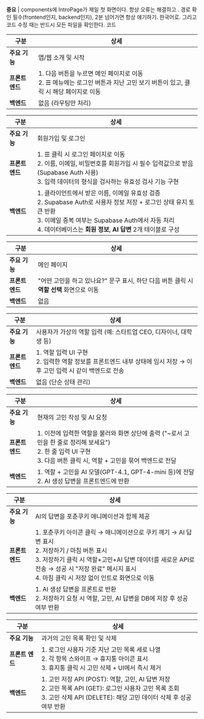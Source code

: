 **중요** | components에 IntroPage가 제일 첫 화면이다. 항상 오류는 해결하고 . 경로 확인 필수(frontend인지, backend인지), 2분 넘어가면 항상 얘기하기. 한국어로. 그리고 코드 수정 때는 반드시 모든 파일을 확인한다. 코드

| 구분         | 상세                                                                               |
| ---------- | -------------------------------------------------------------------------------- |
| **주요 기능**  | 앱/웹 소개 및 시작                                                                      |
| **프론트 엔드** | 1. 다음 버튼을 누르면 메인 페이지로 이동 <br> 2. ☰ 메뉴에는 로그인 버튼과 지난 고민 보기 버튼이 있고, 클릭 시 해당 페이지로 이동 |
| **백엔드**    | 없음 (라우팅만 처리)                                                                     |


| 구분         | 상세                                                                                                                                                                       |
| ---------- | ------------------------------------------------------------------------------------------------------------------------------------------------------------------------ |
| **주요 기능**  | 회원가입 및 로그인                                                                                                                                                               |
| **프론트 엔드** | 1. ☰ 클릭 시 로그인 페이지로 이동 <br> 2. 이름, 이메일, 비밀번호를 회원가입 시 필수 입력값으로 받음 (Supabase Auth 사용) <br> 3. 입력 데이터의 형식을 검사하는 유효성 검사 기능 구현                                                 |
| **백엔드**    | 1. 클라이언트에서 받은 이름, 이메일 유효성 검증 <br> 2. Supabase Auth로 사용자 정보 저장 + 로그인 상태 유지 토큰 반환 <br> 3. 이메일 중복 여부는 Supabase Auth에서 자동 처리 <br> 4. 데이터베이스는 **회원 정보**, **AI 답변** 2개 테이블로 구성 |


| 구분         | 상세                                                      |
| ---------- | ------------------------------------------------------- |
| **주요 기능**  | 메인 페이지                                                  |
| **프론트 엔드** | "어떤 고민을 하고 있나요?" 문구 표시, 하단 다음 버튼 클릭 시 **역할 선택** 화면으로 이동 |
| **백엔드**    | 없음                                                      |


| 구분         | 상세                                                                           |
| ---------- | ---------------------------------------------------------------------------- |
| **주요 기능**  | 사용자가 가상의 역할 입력 (예: 스타트업 CEO, 디자이너, 대학생 등)                                    |
| **프론트 엔드** | 1. 역할 입력 UI 구현 <br> 2. 입력한 역할 정보를 프론트엔드 내부 상태에 임시 저장 → 이후 고민 입력 시 같이 백엔드로 전송 |
| **백엔드**    | 없음 (단순 상태 관리)                                                                |


| 구분         | 상세                                                                                                                  |
| ---------- | ------------------------------------------------------------------------------------------------------------------- |
| **주요 기능**  | 현재의 고민 작성 및 AI 요청                                                                                                   |
| **프론트 엔드** | 1. 이전에 입력한 역할을 불러와 화면 상단에 출력 ("\~로서 고민을 한 줄로 정리해 보세요") <br> 2. 한 줄 입력 UI 구현 <br> 3. 다음 버튼 클릭 시, 역할 + 고민을 묶어 백엔드로 전달 |
| **백엔드**    | 1. 역할 + 고민을 AI 모델(GPT-4.1, GPT-4-mini 등)에 전달 <br> 2. AI 생성 답변을 프론트엔드에 반환                                            |


| 구분         | 상세                                                                                                                                                                       |
| ---------- | ------------------------------------------------------------------------------------------------------------------------------------------------------------------------ |
| **주요 기능**  | AI의 답변을 포춘쿠키 애니메이션과 함께 제공                                                                                                                                                |
| **프론트 엔드** | 1. 포춘쿠키 아이콘 클릭 → 애니메이션으로 쿠키 깨기 → AI 답변 표시 <br> 2. 저장하기 / 마침 버튼 표시 <br> 3. 저장하기 클릭 시 역할+고민+AI 답변 데이터를 새로운 API로 전송 → 성공 시 "저장 완료" 메시지 표시 <br> 4. 마침 클릭 시 저장 없이 인트로 화면으로 이동 |
| **백엔드**    | 1. AI 생성 답변을 프론트로 반환 <br> 2. 저장하기 요청 시 역할, 고민, AI 답변을 DB에 저장 후 성공 여부 반환                                                                                                  |


| 구분         | 상세                                                                                                                                  |
| ---------- | ----------------------------------------------------------------------------------------------------------------------------------- |
| **주요 기능**  | 과거의 고민 목록 확인 및 삭제                                                                                                                   |
| **프론트 엔드** | 1. 로그인 사용자 기준 지난 고민 목록 세로 나열 <br> 2. 각 항목 스와이프 → 휴지통 아이콘 표시 <br> 3. 휴지통 클릭 시 고민 삭제 + UI에서 즉시 제거                                     |
| **백엔드**    | 1. 고민 저장 API (POST): 역할, 고민, AI 답변 저장 <br> 2. 고민 목록 API (GET): 로그인 사용자 고민 목록 조회 <br> 3. 고민 삭제 API (DELETE): 해당 고민 데이터 삭제 후 성공 여부 반환 |

